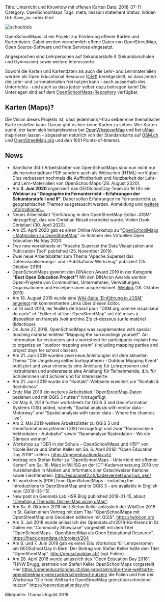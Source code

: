 Title: Unterricht und Knowhow mit offenen Karten
Date: 2018-07-11
Category: OpenSchoolMaps
Tags: meta, mission statement
Status: hidden
Url:
Save_as: index.html

![schoolkids]({static}/images/schoolkids.jpg)

OpenSchoolMaps ist ein Projekt zur Förderung offener Karten und Kartendaten. 
Dabei werden vornehmlich offene Daten von OpenStreetMap, Open Source-Software 
und freie Services eingesetzt.

Angesprochen sind Lehrpersonen auf Sekundarstufe II (Sekundarschulen und 
Gymnasien) sowie weitere Interessierte.

Sowohl die Karten und Kartendaten als auch die Lehr- und Lernmaterialien werden 
als Open Educational Resource ([OER](https://de.wikipedia.org/wiki/Open_Educational_Resources)) 
bereitgestellt, so dass jede/r die Lehr- und Lernmaterialien frei nutzen kann - 
auch ausserhalb des Unterrichts - und auch so dass jede/r selber dazu beitragen 
kann!
Die Unterlagen sind auf dem [OpenSchoolMaps-Repository](https://gitlab.com/openschoolmaps/openschoolmaps.gitlab.io/) verfügbar.

## Karten (Maps)?

Die Vision dieses Projekts ist, dass jedermann/-frau selber eine thematische Karte erstellen kann. 
Darum gibt es hier keine Karten zu sehen. 
Wer Karten sucht, der kann sich beispielsweise bei [OpenWhateverMap](http://openwhatevermap.xyz/#3/28.00/18.00) 
und bei [uMap](https://umap.osm.ch/de/) inspirieren lassen - abgesehen natürlich von der Standardkarte 
auf [OSM.ch](https://www.osm.ch) und [OpenStreetMap.org](https://www.openstreetmap.org) und den 1001 Points-of-Interest. 

## News

- Sämtliche 35(!) Arbeitsblätter von OpenSchoolMaps sind nun nicht nur als herunterladbare PDF sondern auch als Webseiten (HTML) verfügbar. Dies verbessert nochmals die Auffindbarkeit und Nutzbarkeit der Lehr- und Lern-Materialien von OpenSchoolMaps (28. August 2020).
- Am **3. Juni 2020** organisiert das GEOSchoolDay-Team ab 16 Uhr ein **Webinar zu "Geographie im Fernunterricht – Erfahrungen der Sekundarstufe I und II"**. Dabei sollen Erfahrungen im Fernunterricht zu geographischen Themen ausgetauscht werden. Anmeldung und [weitere Informationen...](https://geoschoolday.ch)
- Neues Arbeitsblatt "Einführung in den OpenStreetMap-Editor JOSM" hinzugefügt, das von Christian Nüssli erarbeitet wurde. Vielen Dank Christian! (30. April 2020).
- Am 25. April 2020 gab es einen Online-Workshop zu "[OpenSchoolMaps - Materialien zu OpenStreetMap](https://openeducationday.ch/programm-2020/openschoolmaps/)" im Rahmen des Virtuellen Open Education Halfday 2020.
- Two new worksheets on "Apache Superset the Data Visualization and Publication Tool" published (25. November 2019).
- Zwei neue Arbeitsblätter zum Thema "Apache Superset das Datenvisualisierungs- und -Publikations-Werkzeug" publiziert (25. Oktober 2019).
- OpenSchoolMaps gewinnt den DINAcon Award 2019 in der Kategorie **"Best Open Education Project"**! Mit den DINAcon Awards werden Open-Projekte von Communities, Unternehmen, Verwaltungen, Organisationen und Einzelpersonen ausgezeichnet. [Weblink](https://awards.dinacon.ch/awards/openschoolmaps/) (18. Oktober 2019)
- Am 18. August 2019 wurde eine [Wiki-Seite 'Einführung in JOSM' angelegt](https://gitlab.com/openschoolmaps/openschoolmaps.gitlab.io/wikis/Einf%C3%BChrung-in-JOSM) mit kommentierten Links über diesen Editor.
- Le 16 août 2019, les feuilles de travail pour "OSM.org comme visualiseur de carte" et "Editer et utiliser OpenStreetMap" ont été mises à disposition en français (voir archive Zip ci-dessous sur le matériel didactique).
- On June 27, 2019, OpenSchoolMaps was supplemented with special teaching material entitled "Mapping the surroundings yourself". An information for instructors and a worksheet for participants explain how to organize an "outdoor mapping event" (including mapping parties and project days for school classes).
- Am 21. Juni 2019 wurden zwei neue Anleitungen mit dem aktuellen Thema "Die Umgebung selber kartografieren - Outdoor Mapping Event" publiziert und zwar einerseits eine Anleitung für Lehrpersonen und Instruktoren und andererseits eine Anleitung für Teilnehmende, d.h. für Schülerinnen und Schüler und für Interessierte.
- Am 21. Juni 2019 wurde die "Kontakt"-Webseite erweitert um "Kontakt & Rechtliches".
- Ende Mai 2019 ein weiteres Arbeitsblatt "OpenStreetMap-Daten beziehen und mit QGIS 3 nutzen" hinzugefügt.
- On May 8, 2019 further worksheets for QGIS 3 and Geoinformation Systems (GIS) added, namely "Spatial analysis with vector data - Motorway" and "Spatial analysis with raster data - Where the chamois live".
- Am 2. Mai 2019 weitere Arbeitsblätter zu QGIS 3 und Geoinformationssystemen (GIS) hinzugefügt und zwar "Raumanalyse Vektordaten - Autobahn" sowie "Raumanalyse Rasterdaten - Wo die Gämsen wohnen".
- Workshop zu "OER in der Schule - OpenSchoolMaps und H5P" von Nicole Berva und Stefan Keller am Sa. 6. April 2019: "Open Education Day 2019" in Bern. <https://openeducationday.ch/>
- Vortrag von Stefan Keller zu "OpenSchoolMaps - Unterricht mit offenen Karten" am Sa. 16. März in Wil/SG an der ICT-Kadervernetzung 2019 vor Kursleitenden in Medien und Informatik aller Ostschweizer Kantone sowie Liechtenstein. <http://educanet2.ch/kadervernetzung/.ws_gen/>
- All worksheets (PDF) from OpenSchoolMaps - including the introductions to OpenStreetMap and to QGIS 3 - are available in English now. (2019-03-15) 
- New post on Geometa Lab HSR Blog published 2018-01-15, about ["Creating a Thematic Online-Map using uMap"](http://geometalab.tumblr.com/post/182036823612/creating-a-thematic-online-map-using-umap).
- Am Sa. 6. Oktober 2018 hielt Stefan Keller anlässlich der WikiCon 2018 in St. Gallen einen Vortrag mit dem Titel "OpenSchoolMaps mit OpenStreetMap und Geodaten editieren mit QGIS". <https://wikicon.org>
- Am 3. Juli 2018 wurde anlässlich der Opendata.ch/2018-Konferenz in St. Gallen ein "Community Showcase" vorgestellt mit dem Titel "OpenSchoolMaps - OpenStreetMap als Open Educational Resource". <https://hack.opendata.ch/project/204>
- Am 6. und 7. Juni 2018 gab es einen Edu Workshop für Lehrpersonen am GEOSchool Day in Bern. Der Beitrag von Stefan Keller hatte den Titel "OpenStreetMap". <http://geoschoolday.ch/> (vgl. Folien).
- Am 28. April 2018 wurde anlässlich des "Open Education Day 2018", FHNW Brugg, erstmals von Stefan Keller OpenSchoolMaps vorgestellt Hier <https://openeducationday.ch/das-programm/die-freie-weltkarte-openstreetmap-grenzueberschreitend-nutzen/> die Folien und hier der Workshop "Die freie Weltkarte OpenStreetMap grenzüberschreitend nutzen" <https://openeducationday.ch/>

Bildquelle: Thomas Ingold 2018